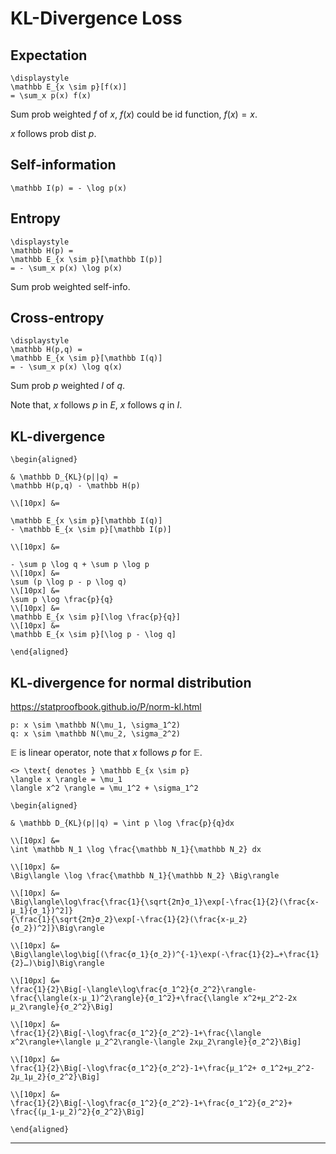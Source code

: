 # KL-Divergence Loss

## Expectation

```meth
\displaystyle
\mathbb E_{x \sim p}[f(x)] 
= \sum_x p(x) f(x)
```

Sum prob weighted $f$ of $x$,
$f(x)$ could be id function, $f(x) = x$.

$x$ follows prob dist $p$.


## Self-information

```meth
\mathbb I(p) = - \log p(x)
 ```

## Entropy

```meth
\displaystyle
\mathbb H(p) = 
\mathbb E_{x \sim p}[\mathbb I(p)]
= - \sum_x p(x) \log p(x)
```

Sum prob weighted self-info.


## Cross-entropy


```meth
\displaystyle
\mathbb H(p,q) = 
\mathbb E_{x \sim p}[\mathbb I(q)]
= - \sum_x p(x) \log q(x)
```

Sum prob $p$ weighted $I$ of $q$.

Note that,
$x$ follows $p$ in $E$,
$x$ follows $q$ in $I$.



## KL-divergence


```meth
\begin{aligned}

& \mathbb D_{KL}(p||q) = 
\mathbb H(p,q) - \mathbb H(p)

\\[10px] &=

\mathbb E_{x \sim p}[\mathbb I(q)] 
- \mathbb E_{x \sim p}[\mathbb I(p)]

\\[10px] &=

- \sum p \log q + \sum p \log p
\\[10px] &=
\sum (p \log p - p \log q)
\\[10px] &=
\sum p \log \frac{p}{q}
\\[10px] &=
\mathbb E_{x \sim p}[\log \frac{p}{q}]
\\[10px] &=
\mathbb E_{x \sim p}[\log p - \log q]

\end{aligned}
```



## KL-divergence for normal distribution


https://statproofbook.github.io/P/norm-kl.html

```meth
p: x \sim \mathbb N(\mu_1, \sigma_1^2)
q: x \sim \mathbb N(\mu_2, \sigma_2^2)
```

$\mathbb E$ is linear operator,
note that $x$ follows $p$ for $\mathbb E$.

```meth
<> \text{ denotes } \mathbb E_{x \sim p}
\langle x \rangle = \mu_1
\langle x^2 \rangle = \mu_1^2 + \sigma_1^2
```

```meth
\begin{aligned}

& \mathbb D_{KL}(p||q) = \int p \log \frac{p}{q}dx

\\[10px] &=
\int \mathbb N_1 \log \frac{\mathbb N_1}{\mathbb N_2} dx

\\[10px] &=
\Big\langle \log \frac{\mathbb N_1}{\mathbb N_2} \Big\rangle

\\[10px] &=
\Big\langle\log\frac{\frac{1}{\sqrt{2π}σ_1}\exp[-\frac{1}{2}(\frac{x-μ_1}{σ_1})^2]}
{\frac{1}{\sqrt{2π}σ_2}\exp[-\frac{1}{2}(\frac{x-μ_2}{σ_2})^2]}\Big\rangle

\\[10px] &=
\Big\langle\log\big[(\frac{σ_1}{σ_2})^{-1}\exp(-\frac{1}{2}…+\frac{1}{2}…)\big]\Big\rangle

\\[10px] &=
\frac{1}{2}\Big[-\langle\log\frac{σ_1^2}{σ_2^2}\rangle-\frac{\langle(x-μ_1)^2\rangle}{σ_1^2}+\frac{\langle x^2+μ_2^2-2x μ_2\rangle}{σ_2^2}\Big]

\\[10px] &=
\frac{1}{2}\Big[-\log\frac{σ_1^2}{σ_2^2}-1+\frac{\langle x^2\rangle+\langle μ_2^2\rangle-\langle 2xμ_2\rangle}{σ_2^2}\Big]

\\[10px] &=
\frac{1}{2}\Big[-\log\frac{σ_1^2}{σ_2^2}-1+\frac{μ_1^2+ σ_1^2+μ_2^2-2μ_1μ_2}{σ_2^2}\Big]

\\[10px] &=
\frac{1}{2}\Big[-\log\frac{σ_1^2}{σ_2^2}-1+\frac{σ_1^2}{σ_2^2}+ \frac{(μ_1-μ_2)^2}{σ_2^2}\Big]

\end{aligned}
```




---

<link rel="stylesheet" href="https://cdn.jsdelivr.net/npm/katex@0.16.10/dist/katex.min.css" integrity="sha384-wcIxkf4k558AjM3Yz3BBFQUbk/zgIYC2R0QpeeYb+TwlBVMrlgLqwRjRtGZiK7ww" crossorigin="anonymous">
<script defer src="https://cdn.jsdelivr.net/npm/katex@0.16.10/dist/katex.min.js" integrity="sha384-hIoBPJpTUs74ddyc4bFZSM1TVlQDA60VBbJS0oA934VSz82sBx1X7kSx2ATBDIyd" crossorigin="anonymous"></script>
<script src="https://cainy19com.github.io/katex/format.js"><script>












